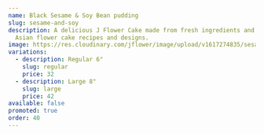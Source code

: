 ```yaml
---
name: Black Sesame & Soy Bean pudding
slug: sesame-and-soy
description: A delicious J Flower Cake made from fresh ingredients and original
  Asian flower cake recipes and designs.
image: https://res.cloudinary.com/jflower/image/upload/v1617274835/sesame-and-soy_btkwoj.jpg
variations:
  - description: Regular 6"
    slug: regular
    price: 32
  - description: Large 8"
    slug: large
    price: 42
available: false
promoted: true
order: 40
---
```

